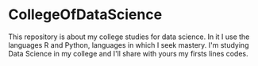 # CollegeOfDataScience
 This repository is about my college studies for data science. In it I use the languages R and Python, languages in which I seek mastery.
 I'm studying Data Science in my college and I'll share with yours my firsts lines codes.
